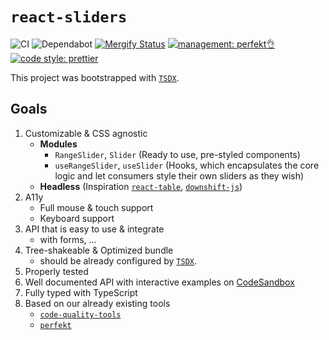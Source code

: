 # `react-sliders`

![CI](https://github.com/xhudec/react-sliders/workflows/CI/badge.svg)
![Dependabot](https://flat.badgen.net/dependabot/xhudec/react-sliders?icon=dependabot)
[![Mergify Status][mergify-status]][mergify]
[![management: perfekt👌](https://img.shields.io/badge/management-perfekt👌-red.svg?style=flat-square)](https://github.com/lekterable/perfekt)
[![code style: prettier](https://img.shields.io/badge/code_style-prettier-ff69b4.svg?style=flat-square)](https://github.com/prettier/prettier)

[mergify]: https://mergify.io
[mergify-status]: https://img.shields.io/endpoint.svg?url=https://gh.mergify.io/badges/xhudec/react-sliders&style=flat

This project was bootstrapped with [`TSDX`](https://github.com/formik/tsdx).

## Goals

1. Customizable & CSS agnostic
   - **Modules**
     - `RangeSlider`, `Slider` (Ready to use, pre-styled components)
     - `useRangeSlider`, `useSlider` (Hooks, which encapsulates the core logic and let consumers style their own sliders as they wish)
   - **Headless** (Inspiration [`react-table`](https://github.com/tannerlinsley/react-table), [`downshift-js`](https://github.com/downshift-js/downshift))
2. A11y
   - Full mouse & touch support
   - Keyboard support
3. API that is easy to use & integrate
   - with forms, ...
4. Tree-shakeable & Optimized bundle
   - should be already configured by [`TSDX`](https://github.com/formik/tsdx).
5. Properly tested
6. Well documented API with interactive examples on [CodeSandbox](https://codesandbox.io/)
7. Fully typed with TypeScript
8. Based on our already existing tools
   - [`code-quality-tools`](https://github.com/strvcom/code-quality-tools)
   - [`perfekt`](https://github.com/lekterable/perfekt)
